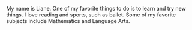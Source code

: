 My name is Liane.
One of my favorite things to do is to learn and try new things.
I love reading and sports, such as ballet.
Some of my favorite subjects include Mathematics and Language Arts.
